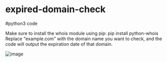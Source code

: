 # expired-domain-check

#python3 code

Make sure to install the whois module using pip:
pip install python-whois
Replace "example.com" with the domain name you want to check, and the code will output the expiration date of that domain.

![image](https://github.com/skacauold/expired-domain-check/assets/78306575/6efb3ab8-3d93-4b82-a2ce-977fca0b5733)
